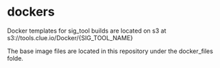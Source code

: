 # dockers

Docker templates for sig_tool builds are located on s3 at s3://tools.clue.io/Docker/{SIG_TOOL_NAME}

The base image files are located in this repository under the docker_files folde.